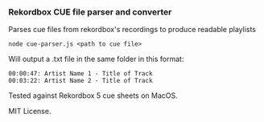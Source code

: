 ### Rekordbox CUE file parser and converter

Parses cue files from rekordbox's recordings to produce readable playlists

    node cue-parser.js <path to cue file>

Will output a .txt file in the same folder in this format:

    00:00:47: Artist Name 1 - Title of Track
    00:03:22: Artist Name 2 - Title of Track

Tested against Rekordbox 5 cue sheets on MacOS.

MIT License.
